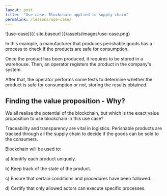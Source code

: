 ```yaml
---
layout: post
title:  "Use case: Blockchain applied to supply chain"
permalink: /lessons/use-case/
---
```


![use-case]({{ site.baseurl }}/assets/images/use-case.png)

In this example, a manufacturer that produces perishable goods has a process to check if the products are safe for consumption.

Once the product has been produced, it requires to be stored in a warehouse. Then, an operator registers the product in the company's system.

After that, the operator performs some tests to determine whether the product is safe for consumption or not, storing the results obtained.

## Finding the value proposition - Why?

We all realise the potential of the blockchain, but which is the exact value proposition to use blockchain in this use case?

Traceability and transparency are vital in logistics. Perishable products are tracked through all the supply chain to decide if the goods can be sold to the consumers.

Blockchain will be used to:

a) Identify each product uniquely. 

b) Keep track of the state of the product.

c) Ensure that certain conditions and procedures have been followed.

d) Certify that only allowed actors can execute specific processes.